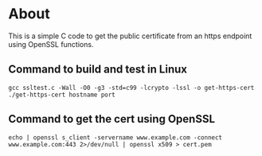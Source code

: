 # About
This is a simple C code to get the public certificate from an https endpoint using OpenSSL functions.
## Command to build and test in Linux
```
gcc ssltest.c -Wall -O0 -g3 -std=c99 -lcrypto -lssl -o get-https-cert
./get-https-cert hostname port
```

## Command to get the cert using OpenSSL
```
echo | openssl s_client -servername www.example.com -connect www.example.com:443 2>/dev/null | openssl x509 > cert.pem
```